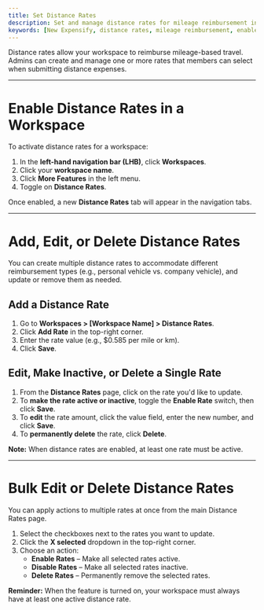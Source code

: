 ```yaml
---
title: Set Distance Rates
description: Set and manage distance rates for mileage reimbursement in your Expensify workspace.
keywords: [New Expensify, distance rates, mileage reimbursement, enable distance rates, workspace settings, bulk edit rates]
---
```


Distance rates allow your workspace to reimburse mileage-based travel. Admins can create and manage one or more rates that members can select when submitting distance expenses.

---

# Enable Distance Rates in a Workspace

To activate distance rates for a workspace:

1. In the **left-hand navigation bar (LHB)**, click **Workspaces**.
2. Click your **workspace name**.
3. Click **More Features** in the left menu.
4. Toggle on **Distance Rates**.

Once enabled, a new **Distance Rates** tab will appear in the navigation tabs.

---

# Add, Edit, or Delete Distance Rates

You can create multiple distance rates to accommodate different reimbursement types (e.g., personal vehicle vs. company vehicle), and update or remove them as needed.

## Add a Distance Rate

1. Go to **Workspaces > [Workspace Name] > Distance Rates**.
2. Click **Add Rate** in the top-right corner.
3. Enter the rate value (e.g., $0.585 per mile or km).
4. Click **Save**.

## Edit, Make Inactive, or Delete a Single Rate

1. From the **Distance Rates** page, click on the rate you'd like to update.
2. To **make the rate active or inactive**, toggle the **Enable Rate** switch, then click **Save**.
3. To **edit** the rate amount, click the value field, enter the new number, and click **Save**.
4. To **permanently delete** the rate, click **Delete**.

**Note:** When distance rates are enabled, at least one rate must be active.

---

# Bulk Edit or Delete Distance Rates

You can apply actions to multiple rates at once from the main Distance Rates page.

1. Select the checkboxes next to the rates you want to update.
2. Click the **X selected** dropdown in the top-right corner.
3. Choose an action:
   - **Enable Rates** – Make all selected rates active.
   - **Disable Rates** – Make all selected rates inactive.
   - **Delete Rates** – Permanently remove the selected rates.

**Reminder:** When the feature is turned on, your workspace must always have at least one active distance rate.

